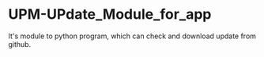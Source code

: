 # UPM-UPdate_Module_for_app
 It's module to python program, which can check and download update from github.
